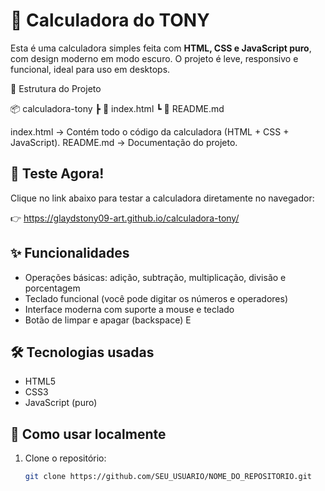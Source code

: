 # 🧮 Calculadora do TONY

Esta é uma calculadora simples feita com **HTML, CSS e JavaScript puro**, com design moderno em modo escuro. O projeto é leve, responsivo e funcional, ideal para uso em desktops.

📂 Estrutura do Projeto

📦 calculadora-tony
 ┣ 📜 index.html
 ┗ 📜 README.md
 
index.html → Contém todo o código da calculadora (HTML + CSS + JavaScript).
README.md → Documentação do projeto.

## 🚀 Teste Agora!

Clique no link abaixo para testar a calculadora diretamente no navegador:

👉 https://glaydstony09-art.github.io/calculadora-tony/

## ✨ Funcionalidades

- Operações básicas: adição, subtração, multiplicação, divisão e porcentagem
- Teclado funcional (você pode digitar os números e operadores)
- Interface moderna com suporte a mouse e teclado
- Botão de limpar e apagar (backspace)
E
## 🛠️ Tecnologias usadas

- HTML5
- CSS3
- JavaScript (puro)

## 📁 Como usar localmente

1. Clone o repositório:
   ```bash
   git clone https://github.com/SEU_USUARIO/NOME_DO_REPOSITORIO.git
